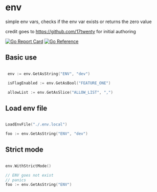 # env
simple env vars, checks if the env var exists or returns the zero value

credit goes to https://github.com/17twenty for initial authoring

[![Go Report Card](https://goreportcard.com/badge/github.com/code-gorilla-au/env)](https://goreportcard.com/report/github.com/code-gorilla-au/env)
[![Go Reference](https://pkg.go.dev/badge/github.com/code-gorilla-au/env.svg)](https://pkg.go.dev/github.com/code-gorilla-au/env)

## Basic use

```go

 env := env.GetAsString("ENV", "dev")

 isFlagEnabled := env.GetAsBool("FEATURE_ONE")

 allowList := env.GetAsSlice("ALLOW_LIST", ",")

```

## Load env file

```go

LoadEnvFile("./.env.local")

foo := env.GetAsString("ENV", "dev")

```

## Strict mode

```go

env.WithStrictMode()

// ENV goes not exist
// panics
foo := env.GetAsString("ENV")

```